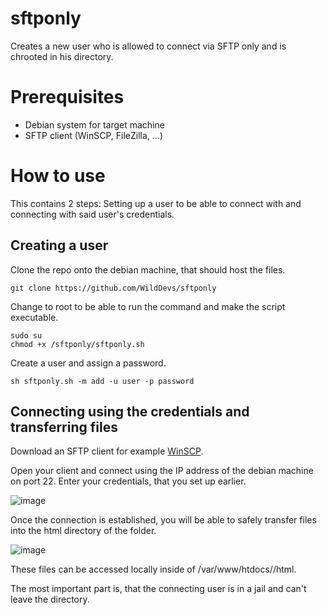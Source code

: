 # sftponly
Creates a new user who is allowed to connect via SFTP only and is chrooted in his directory.

# Prerequisites
- Debian system for target machine
- SFTP client (WinSCP, FileZilla, ...)

# How to use
This contains 2 steps: Setting up a user to be able to connect with and connecting with said user's credentials.

## Creating a user
Clone the repo onto the debian machine, that should host the files.

```
git clone https://github.com/WildDevs/sftponly
```
Change to root to be able to run the command and make the script executable.

```
sudo su
chmod +x /sftponly/sftponly.sh
```

Create a user and assign a password.

```
sh sftponly.sh -m add -u user -p password
```

## Connecting using the credentials and transferring files
Download an SFTP client for example [WinSCP](winscp.net/).

Open your client and connect using the IP address of the debian machine on port 22.
Enter your credentials, that you set up earlier.

![image](https://user-images.githubusercontent.com/109043823/218782617-b7d8ced2-4016-4f87-83b2-2854a4fc843a.png)

Once the connection is established, you will be able to safely transfer files into the html directory of the folder.

![image](https://user-images.githubusercontent.com/109043823/218783841-520ce157-2842-4968-9ce0-5da3e10893f6.png)

These files can be accessed locally inside of /var/www/htdocs/<user>/html.

The most important part is, that the connecting user is in a jail and can't leave the directory.
